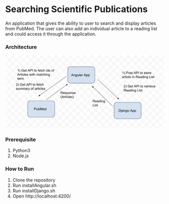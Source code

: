 # Searching Scientific Publications

An application that gives the ability to user to search and display articles from PubMed.
The user can also add an individual article to a reading list and could access it through the application.

### Architecture
![alt text](https://github.com/nishtha-kalra/healx-assessment/blob/master/architecture.png)

### Prerequisite
1. Python3
2. Node.js

### How to Run
1. Clone the repository
2. Run installAngular.sh
3. Run installDjango.sh
4. Open http://localhost:4200/


